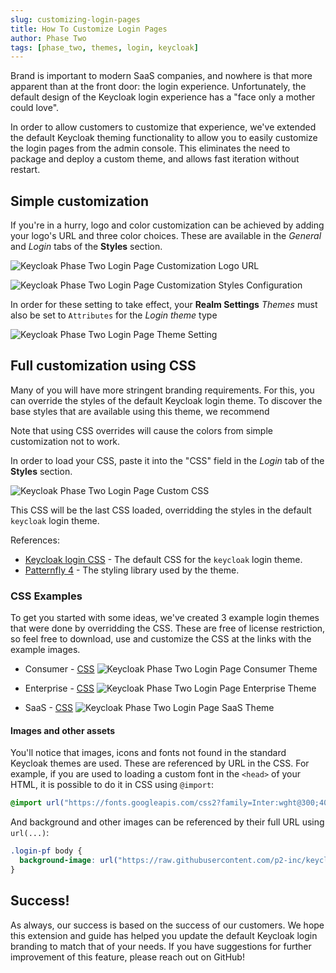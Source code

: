 ```yaml
---
slug: customizing-login-pages
title: How To Customize Login Pages
author: Phase Two
tags: [phase_two, themes, login, keycloak]
---
```


Brand is important to modern SaaS companies, and nowhere is that more apparent than at the front door: the login experience. Unfortunately, the default design of the Keycloak login experience has a "face only a mother could love".

In order to allow customers to customize that experience, we've extended the default Keycloak theming functionality to allow you to easily customize the login pages from the admin console. This eliminates the need to package and deploy a custom theme, and allows fast iteration without restart.

<!--truncate-->

## Simple customization

If you're in a hurry, logo and color customization can be achieved by adding your logo's URL and three color choices. These are available in the _General_ and _Login_ tabs of the **Styles** section.

![Keycloak Phase Two Login Page Customization Logo URL](/blog/2023-04-21-styles-general.png)

![Keycloak Phase Two Login Page Customization Styles Configuration](/blog/2023-04-21-styles-login.png)

In order for these setting to take effect, your **Realm Settings** _Themes_ must also be set to `Attributes` for the _Login theme_ type

![Keycloak Phase Two Login Page Theme Setting](/blog/2023-04-21-theme-attributes.png)

## Full customization using CSS

Many of you will have more stringent branding requirements. For this, you can override the styles of the default Keycloak login theme. To discover the base styles that are available using this theme, we recommend

Note that using CSS overrides will cause the colors from simple customization not to work.

In order to load your CSS, paste it into the "CSS" field in the _Login_ tab of the **Styles** section.

![Keycloak Phase Two Login Page Custom CSS](/blog/2023-04-21-styles-css.png)

This CSS will be the last CSS loaded, overridding the styles in the default `keycloak` login theme.

References:

- [Keycloak login CSS](https://github.com/keycloak/keycloak/blob/main/themes/src/main/resources/theme/keycloak/login/resources/css/login.css) - The default CSS for the `keycloak` login theme.
- [Patternfly 4](https://www.patternfly.org/v4/) - The styling library used by the theme.

### CSS Examples

To get you started with some ideas, we've created 3 example login themes that were done by overridding the CSS. These are free of license restriction, so feel free to download, use and customize the CSS at the links with the example images.

- Consumer - [CSS](https://github.com/p2-inc/keycloak-themes/blob/main/examples/consumer/login.css)
  ![Keycloak Phase Two Login Page Consumer Theme](/blog/2023-04-21-consumer-theme.png)

- Enterprise - [CSS](https://github.com/p2-inc/keycloak-themes/blob/main/examples/enterprise/login.css)
  ![Keycloak Phase Two Login Page Enterprise Theme](/blog/2023-04-21-enterprise-theme.png)

- SaaS - [CSS](https://github.com/p2-inc/keycloak-themes/blob/main/examples/saas/login.css)
  ![Keycloak Phase Two Login Page SaaS Theme](/blog/2023-04-21-saas-theme.png)

#### Images and other assets

You'll notice that images, icons and fonts not found in the standard Keycloak themes are used. These are referenced by URL in the CSS. For example, if you are used to loading a custom font in the `<head>` of your HTML, it is possible to do it in CSS using `@import`:

```css
@import url("https://fonts.googleapis.com/css2?family=Inter:wght@300;400;500;600;700&family=Lexend+Deca:wght@300;400;500;600;700&family=Lexend:wght@300;400;500;600;700&family=Work+Sans:wght@300;400;500;600;700&display=swap");
```

And background and other images can be referenced by their full URL using `url(...)`:

```css
.login-pf body {
  background-image: url("https://raw.githubusercontent.com/p2-inc/keycloak-themes/main/examples/saas/assets/SaaS%20BG.webp");
}
```

## Success!

As always, our success is based on the success of our customers. We hope this extension and guide has helped you update the default Keycloak login branding to match that of your needs. If you have suggestions for further improvement of this feature, please reach out on GitHub!
